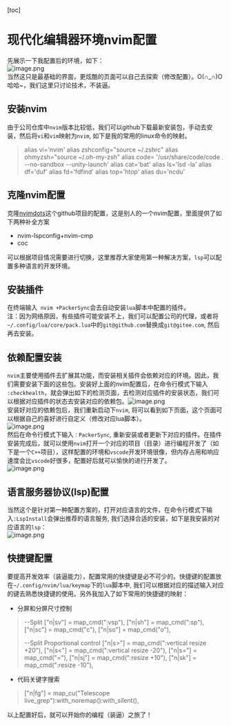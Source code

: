 [toc]

# 现代化编辑器环境nvim配置

先展示一下我配置后的环境，如下：<br />![image.png](https://cdn.nlark.com/yuque/0/2022/png/1202325/1655954305671-93c2a9ea-d633-49c3-9497-bf1bac24aa77.png#clientId=u46c9451e-7bad-4&crop=0&crop=0&crop=1&crop=1&from=paste&height=947&id=u86988fd0&margin=%5Bobject%20Object%5D&name=image.png&originHeight=947&originWidth=1875&originalType=binary&ratio=1&rotation=0&showTitle=false&size=157689&status=done&style=none&taskId=uabd74912-db6b-45fc-a3f8-ffd2ede80dd&title=&width=1875)<br />当然这只是最基础的界面，更炫酷的页面可以自己去探索（修改配置）。O(∩_∩)O哈哈~，我们这里只讨论技术，不装逼。
<a name="BbDzO"></a>
## 安装nvim
由于公司仓库中`nvim`版本比较低，我们可以github下载最新安装包，手动去安装，然后将`vi`和`vim`映射为`nvim`, 如下是我的常用的linux命令的映射。
> alias vi='nvim'
> alias zshconfig="source ~/.zshrc"
> alias ohmyzsh="source ~/.oh-my-zsh"
> alias code= '/usr/share/code/code .
> --no-sandbox --unity-launch'
> alias cat='bat'
> alias ls='lsd -la'
> alias df='duf'
> alias fd='fdfind'
> alias top='htop'
> alias du='ncdu' 

<a name="PDgOO"></a>
## 克隆nvim配置
克隆[nvimdots](https://github.com/ayamir/nvimdots)这个github项目的配置，这是别人的一个nvim配置，里面提供了如下两种补全方案

- nvim-lspconfig+nvim-cmp
- coc

可以根据项目情况需要进行切换，这里推荐大家使用第一种解决方案，`lsp`可以配置多种语言的开发环境。
<a name="v2Mye"></a>
## 安装插件
在终端输入` nvim +PackerSync`会去自动安装`lua`脚本中配置的插件。<br />注：因为网络原因，有些插件可能安装不上，我们可以配置公司的代理，或者将`~/.config/lua/core/pack.lua`中的`git@github.com`替换成`git@gitee.com`, 然后再去安装。
<a name="YhLR8"></a>
## 依赖配置安装
 `nvim`主要使用插件去扩展其功能，而安装相关插件会依赖对应的环境。因此，我们需要安装下面的这些包。安装好上面的nvim配置后，在命令行模式下输入` :checkhealth`，就会弹出如下的检测页面，去检测对应插件的安装状态，我们可以根据对应插件的状态去安装对应的依赖包。![image.png](https://cdn.nlark.com/yuque/0/2022/png/1202325/1655953432128-a550cf45-c6e1-47c3-b5c4-4afac40cc07f.png#clientId=u46c9451e-7bad-4&crop=0&crop=0&crop=1&crop=1&from=paste&height=843&id=u734788de&margin=%5Bobject%20Object%5D&name=image.png&originHeight=843&originWidth=981&originalType=binary&ratio=1&rotation=0&showTitle=false&size=82532&status=done&style=none&taskId=u28a77814-bc6e-4045-913f-bd1816087c4&title=&width=981)<br />安装好对应的依赖包后，我们重新启动下`nvim`, 将可以看到如下页面，这个页面可以根据自己的喜好进行自定义（修改对应lua脚本）。<br />![image.png](https://cdn.nlark.com/yuque/0/2022/png/1202325/1655954901412-39422e91-664d-4315-82dd-a533339d6def.png#clientId=u46c9451e-7bad-4&crop=0&crop=0&crop=1&crop=1&from=paste&height=885&id=u8a1129d0&margin=%5Bobject%20Object%5D&name=image.png&originHeight=885&originWidth=1039&originalType=binary&ratio=1&rotation=0&showTitle=false&size=37536&status=done&style=none&taskId=u929395ce-7332-4274-908b-0cec7ae995f&title=&width=1039)<br />然后在命令行模式下输入`：PackerSync`, 重新安装或者更新下对应的插件。在插件安装完成后，就可以使用`nvim`打开一个对应的项目（目录）进行编程开发了（如下是一个`C++`项目），这样配置的环境和`vscode`开发环境很像，但内存占用和响应速度会比`vscode`好很多，配置好后就可以愉快的进行开发了。<br />![image.png](https://cdn.nlark.com/yuque/0/2022/png/1202325/1655955559696-f9d11869-ad7a-4ae6-8124-c0e4b3181802.png#clientId=u46c9451e-7bad-4&crop=0&crop=0&crop=1&crop=1&from=paste&height=941&id=u4ac1405a&margin=%5Bobject%20Object%5D&name=image.png&originHeight=941&originWidth=1896&originalType=binary&ratio=1&rotation=0&showTitle=false&size=142267&status=done&style=none&taskId=ud1488b7e-e5f4-4f64-9724-7880b3e7d20&title=&width=1896)

<a name="m1KZ9"></a>
## 语言服务器协议(lsp)配置
当然这个是针对第一种配置方案的，打开对应语言的文件，在命令行模式下输入`:LspInstall`会弹出推荐的语言服务, 我们选择合适的安装，如下是我安装的对应语言的`lsp`：<br />![image.png](https://cdn.nlark.com/yuque/0/2022/png/1202325/1655956119309-c5de8f4d-833a-4198-a316-7e5bb832519f.png#clientId=u46c9451e-7bad-4&crop=0&crop=0&crop=1&crop=1&from=paste&height=858&id=uf2d19a18&margin=%5Bobject%20Object%5D&name=image.png&originHeight=858&originWidth=1897&originalType=binary&ratio=1&rotation=0&showTitle=false&size=173162&status=done&style=none&taskId=uc199c0aa-076f-4e45-adef-9c5a161f954&title=&width=1897)

<a name="ubmyk"></a>
## 快捷键配置
要提高开发效率（装逼能力），配置常用的快捷键是必不可少的。快捷键的配置放在`~/.config/nvim/lua/keymap`下的`lua`脚本中, 我们可以根据对应的描述输入对应的键去熟悉快捷键的使用。另外我加入了如下常用的快捷键的映射：

- 分屏和分屏尺寸控制
> --Split
>  ["n|sv"] = map_cmd(":vsp<CR>"),
>  ["n|sh"] = map_cmd(":sp<CR>"),
>  ["n|sc"] = map_cmd("<C-w>c"),
>  ["n|so"] = map_cmd("<C-w>o"),
> 
> --Split Proportional control
>  ["n|s>"] = map_cmd(":vertical resize +20<CR>"),
>  ["n|s<"] = map_cmd(":vertical resize -20<CR>"),
>  ["n|s="] = map_cmd("<C-w>="),
>  ["n|sj"] = map_cmd(":resize +10<CR>"),
>  ["n|sk"] = map_cmd(":resize -10<CR>"),

- 代码关键字搜索
>  ["n|<Leader>fg"] = map_cu("Telescope live_grep"):with_noremap():with_silent(),

以上配置好后，就可以开始你的编程（装逼）之旅了！


